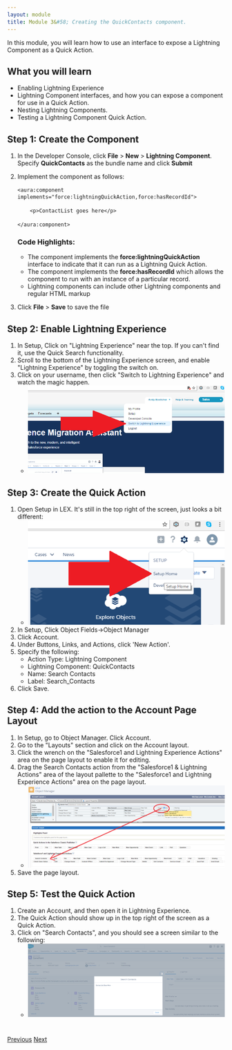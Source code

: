 ```yaml
---
layout: module
title: Module 3&#58; Creating the QuickContacts component.
---
```


In this module, you will learn how to use an interface to expose a Lightning Component as a Quick Action.

## What you will learn
- Enabling Lightning Experience
- Lightning Component interfaces, and how you can expose a component for use in a Quick Action.
- Nesting Lightning Components.
- Testing a Lightning Component Quick Action.

## Step 1: Create the Component

1. In the Developer Console, click **File** > **New** > **Lightning Component**. Specify **QuickContacts** as the bundle name and click **Submit**

2. Implement the component as follows:

    ```
    <aura:component implements="force:lightningQuickAction,force:hasRecordId">

        <p>ContactList goes here</p>

    </aura:component>
    ```

    ### Code Highlights:
    - The component implements the **force:lightningQuickAction** interface to indicate that it can run as a Lightning Quick Action.
    - The component implements the **force:hasRecordId** which allows the component to run with an instance of a particular record.
    - Lightning components can include other Lightning components and regular HTML markup

1. Click **File** > **Save** to save the file

## Step 2: Enable Lightning Experience
1. In Setup, Click on "Lightning Experience" near the top.  If you can't find it, use the Quick Search functionality.
2. Scroll to the bottom of the Lightning Experience screen, and enable "Lightning Experience" by toggling the switch on.
3. Click on your username, then click "Switch to Lightning Experience" and watch the magic happen.
    - ![](images/switch_to_lex.png)
    
## Step 3: Create the Quick Action
1. Open Setup in LEX.  It's still in the top right of the screen, just looks a bit different:
    - ![](images/lex_setup.png)
2. In Setup, Click Object Fields->Object Manager
3. Click Account.
4. Under Buttons, Links, and Actions, click 'New Action'.
5. Specify the following:
    - Action Type: Lightning Component
    - Lightning Component: QuickContacts
    - Name: Search Contacts
    - Label: Search_Contacts
6. Click Save.

## Step 4: Add the action to the Account Page Layout
1. In Setup, go to Object Manager.  Click Account.
2. Go to the "Layouts" section and click on the Account layout.
3. Click the wrench on the "Salesforce1 and Lightning Experience Actions" area on the page layout to enable it for editing.
4. Drag the Search Contacts action from the "Salesforce1 & Lightning Actions" area of the layout pallette to the "Salesforce1 and Lightning Experience Actions" area on the page layout.
    - ![](images/lex_layout_action.png)
5. Save the page layout.

## Step 5: Test the Quick Action
1. Create an Account, and then open it in Lightning Experience.
2. The Quick Action should show up in the top right of the screen as a Quick Action.
3. Click on "Search Contacts", and you should see a screen similar to the following:
   - ![](images/lex_action_demo1.png)

<div class="row" style="margin-top:40px;">
<div class="col-sm-12">
<a href="create-apex-controller.html" class="btn btn-default"><i class="glyphicon glyphicon-chevron-left"></i> Previous</a>
<a href="create-contactlist-component.html" class="btn btn-default pull-right">Next <i class="glyphicon glyphicon-chevron-right"></i></a>
</div>
</div>
